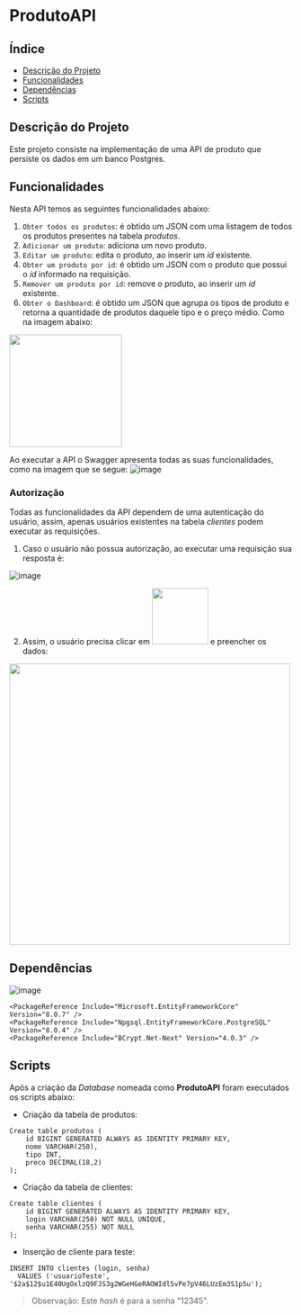 # ProdutoAPI

## Índice
* [Descrição do Projeto](#descrição-do-projeto)
* [Funcionalidades](#funcionalidades)
* [Dependências](#dependências)
* [Scripts](#scripts)

## Descrição do Projeto

  Este projeto consiste na implementação de uma API de produto que persiste os dados em um banco Postgres. 

## Funcionalidades
  Nesta API temos as seguintes funcionalidades abaixo:
1. `Obter todos os produtos`: é obtido um JSON com uma listagem de todos os produtos presentes na tabela _produtos_.
2. `Adicionar um produto`: adiciona um novo produto.
3. `Editar um produto`: edita o produto, ao inserir um _id_ existente.
4. `Obter um produto por id`: é obtido um JSON com o produto que possui o _id_ informado na requisição.
5. `Remover um produto por id`: remove o produto, ao inserir um _id_ existente.
6. `Obter o Dashboard`: é obtido um JSON que agrupa os tipos de produto e retorna a quantidade de produtos daquele tipo e o preço médio. Como na imagem abaixo:
 <img src="https://github.com/user-attachments/assets/492aa646-a2b4-4f00-b8ca-352655544d5a" width="200">

Ao executar a API o Swagger apresenta todas as suas funcionalidades, como na imagem que se segue:
![image](https://github.com/user-attachments/assets/cf1fc75f-a53b-4f04-9f4f-11fc14a50950)

### Autorização
Todas as funcionalidades da API dependem de uma autenticação do usuário, assim, apenas usuários existentes na tabela _clientes_ podem executar as requisições. 

1. Caso o usuário não possua autorização, ao executar uma requisição sua resposta é:

![image](https://github.com/user-attachments/assets/6efb4611-c23f-4e14-948c-b7819b8b9df7)

2. Assim, o usuário precisa clicar em <img src="https://github.com/user-attachments/assets/512d7abb-2849-48a1-bf1a-d305c66ff33c" width="100"> e preencher os dados:

<img src="https://github.com/user-attachments/assets/b08d50cd-cd4f-4cb8-8bb8-3827cae5bfce" width="500">

## Dependências

![image](https://github.com/user-attachments/assets/8f87578e-ab20-4342-832b-900a6b79ec58)

```
<PackageReference Include="Microsoft.EntityFrameworkCore" Version="8.0.7" />
<PackageReference Include="Npgsql.EntityFrameworkCore.PostgreSQL" Version="8.0.4" />
<PackageReference Include="BCrypt.Net-Next" Version="4.0.3" />
```

## Scripts 
Após a criação da _Database_ nomeada como **ProdutoAPI** foram executados os scripts abaixo:
- Criação da tabela de produtos:
```
Create table produtos ( 
	id BIGINT GENERATED ALWAYS AS IDENTITY PRIMARY KEY,
	nome VARCHAR(250),
	tipo INT,
	preco DECIMAL(18,2)
);
```
- Criação da tabela de clientes:
```
Create table clientes ( 
	id BIGINT GENERATED ALWAYS AS IDENTITY PRIMARY KEY,
	login VARCHAR(250) NOT NULL UNIQUE,
	senha VARCHAR(255) NOT NULL
);
```
- Inserção de cliente para teste:
```
INSERT INTO clientes (login, senha)
  VALUES ('usuarioTeste', '$2a$12$u1E40UgOxlzQ9FJS3g2WGeHGeRAOWIdl5vPe7pV46LUzEm3S1p5u');
```
> Observação:
> Este _hash_ é para a senha "12345".
